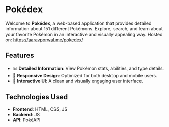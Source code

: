 # Pokédex

Welcome to **Pokédex**, a web-based application that provides detailed information about 151 different Pokémons. Explore, search, and learn about your favorite Pokémon in an interactive and visually appealing way.
Hosted on: https://aaravporwal.me/pokedex/

## Features

- 📊 **Detailed Information**: View Pokémon stats, abilities, and type details.
- 🎨 **Responsive Design**: Optimized for both desktop and mobile users.
- 🌈 **Interactive UI**: A clean and visually engaging user interface.

## Technologies Used

- **Frontend**: HTML, CSS, JS
- **Backend**: JS
- **API**: PokéAPI
